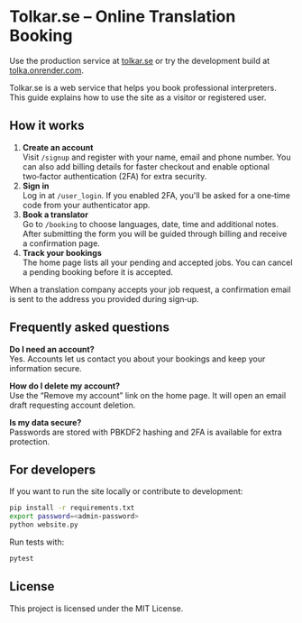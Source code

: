 # Tolkar.se – Online Translation Booking

Use the production service at [tolkar.se](https://tolkar.se) or try the
development build at [tolka.onrender.com](https://tolka.onrender.com).

Tolkar.se is a web service that helps you book professional interpreters.  This
guide explains how to use the site as a visitor or registered user.

## How it works

1. **Create an account**  \
   Visit `/signup` and register with your name, email and phone number.  You can
   also add billing details for faster checkout and enable optional two‑factor
   authentication (2FA) for extra security.
2. **Sign in**  \
   Log in at `/user_login`.  If you enabled 2FA, you'll be asked for a one‑time
   code from your authenticator app.
3. **Book a translator**  \
   Go to `/booking` to choose languages, date, time and additional notes.  After
   submitting the form you will be guided through billing and receive a
   confirmation page.
4. **Track your bookings**  \
   The home page lists all your pending and accepted jobs.  You can cancel a
   pending booking before it is accepted.

When a translation company accepts your job request, a confirmation email is
sent to the address you provided during sign‑up.

## Frequently asked questions

**Do I need an account?**  \
Yes. Accounts let us contact you about your bookings and keep your information
secure.

**How do I delete my account?**  \
Use the “Remove my account” link on the home page. It will open an email draft
requesting account deletion.

**Is my data secure?**  \
Passwords are stored with PBKDF2 hashing and 2FA is available for extra
protection.

## For developers

If you want to run the site locally or contribute to development:

```bash
pip install -r requirements.txt
export password=<admin-password>
python website.py
```

Run tests with:

```bash
pytest
```

## License
This project is licensed under the MIT License.
